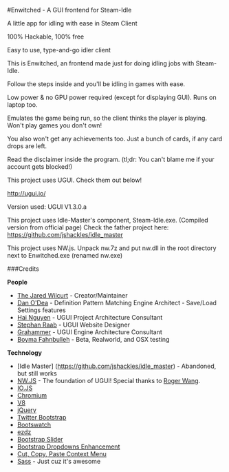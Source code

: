 #Enwitched - A GUI frontend for Steam-Idle

A little app for idling with ease in Steam Client

100% Hackable, 100% free

Easy to use, type-and-go idler client

This is Enwitched, an frontend made just for doing idling jobs with Steam-Idle.

Follow the steps inside and you'll be idling in games with ease.

Low power & no GPU power required (except for displaying GUI). Runs on laptop too.

Emulates the game being run, so the client thinks the player is playing. Won't play games you don't own!

You also won't get any achievements too. Just a bunch of cards, if any card drops are left.

Read the disclaimer inside the program. (tl;dr: You can't blame me if your account gets blocked!)

This project uses UGUI. Check them out below!

http://ugui.io/

Version used: UGUI V1.3.0.a

This project uses Idle-Master's component, Steam-Idle.exe.
(Compiled version from official page)
Check the father project here: https://github.com/jshackles/idle_master

This project uses NW.js. Unpack nw.7z and put nw.dll in the root directory next to Enwitched.exe (renamed nw.exe)

###Credits

**People**
* [The Jared Wilcurt](http://github.com/TheJaredWilcurt) - Creator/Maintainer
* [Dan O'Dea](http://github.com/DanOdea) - Definition Pattern Matching Engine Architect - Save/Load Settings features
* [Hai Nguyen](http://github.com/hai5nguy) - UGUI Project Architecture Consultant
* [Stephan Raab](http://github.com/StephanRaab) - UGUI Website Designer
* [Grahammer](http://github.com/GWatt) - UGUI Engine Architecture Consultant
* [Boyma Fahnbulleh](http://github.com/boymanjor) - Beta, Realworld, and OSX testing

**Technology**
* [Idle Master] (https://github.com/jshackles/idle_master) - Abandoned, but still works
* [NW.JS](http://nwjs.io) - The foundation of UGUI! Special thanks to [Roger Wang](https://github.com/rogerwang).
 * [IO.JS](http://iojs.org)
 * [Chromium](http://www.chromium.org)
 * [V8](https://code.google.com/p/v8)
* [jQuery](http://jquery.com)
* [Twitter Bootstrap](http://getbootstrap.com)
* [Bootswatch](http://bootswatch.com)
* [ezdz](https://github.com/jaysalvat/ezdz)
* [Bootstrap Slider](http://seiyria.github.io/bootstrap-slider)
* [Bootstrap Dropdowns Enhancement](http://behigh.github.io/bootstrap_dropdowns_enhancement)
* [Cut, Copy, Paste Context Menu](https://github.com/b1rdex/nw-contextmenu)
* [Sass](http://sass-lang.com) - Just cuz it's awesome
